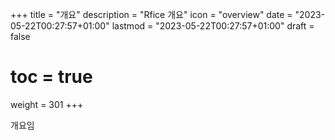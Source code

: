 ﻿+++
title = "개요"
description = "Rfice 개요"
icon = "overview"
date = "2023-05-22T00:27:57+01:00"
lastmod = "2023-05-22T00:27:57+01:00"
draft = false
# toc = true
weight = 301
+++

개요임
